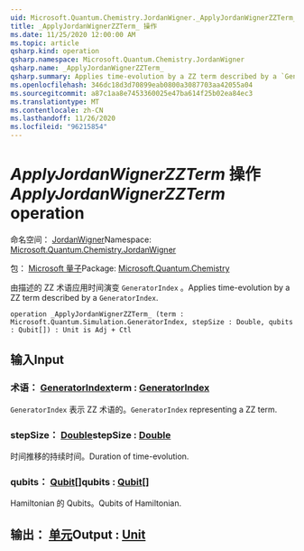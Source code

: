 ```yaml
---
uid: Microsoft.Quantum.Chemistry.JordanWigner._ApplyJordanWignerZZTerm_
title: _ApplyJordanWignerZZTerm_ 操作
ms.date: 11/25/2020 12:00:00 AM
ms.topic: article
qsharp.kind: operation
qsharp.namespace: Microsoft.Quantum.Chemistry.JordanWigner
qsharp.name: _ApplyJordanWignerZZTerm_
qsharp.summary: Applies time-evolution by a ZZ term described by a `GeneratorIndex`.
ms.openlocfilehash: 346dc18d3d70899eab0800a3087703aa42055a04
ms.sourcegitcommit: a87c1aa8e7453360025e47ba614f25b02ea84ec3
ms.translationtype: MT
ms.contentlocale: zh-CN
ms.lasthandoff: 11/26/2020
ms.locfileid: "96215854"
---
```

# <a name="_applyjordanwignerzzterm_-operation"></a><span data-ttu-id="bb229-102">_ApplyJordanWignerZZTerm_ 操作</span><span class="sxs-lookup"><span data-stu-id="bb229-102">_ApplyJordanWignerZZTerm_ operation</span></span>

<span data-ttu-id="bb229-103">命名空间： [JordanWigner](xref:Microsoft.Quantum.Chemistry.JordanWigner)</span><span class="sxs-lookup"><span data-stu-id="bb229-103">Namespace: [Microsoft.Quantum.Chemistry.JordanWigner](xref:Microsoft.Quantum.Chemistry.JordanWigner)</span></span>

<span data-ttu-id="bb229-104">包： [Microsoft 量子](https://nuget.org/packages/Microsoft.Quantum.Chemistry)</span><span class="sxs-lookup"><span data-stu-id="bb229-104">Package: [Microsoft.Quantum.Chemistry](https://nuget.org/packages/Microsoft.Quantum.Chemistry)</span></span>


<span data-ttu-id="bb229-105">由描述的 ZZ 术语应用时间演变 `GeneratorIndex` 。</span><span class="sxs-lookup"><span data-stu-id="bb229-105">Applies time-evolution by a ZZ term described by a `GeneratorIndex`.</span></span>

```qsharp
operation _ApplyJordanWignerZZTerm_ (term : Microsoft.Quantum.Simulation.GeneratorIndex, stepSize : Double, qubits : Qubit[]) : Unit is Adj + Ctl
```


## <a name="input"></a><span data-ttu-id="bb229-106">输入</span><span class="sxs-lookup"><span data-stu-id="bb229-106">Input</span></span>

### <a name="term--generatorindex"></a><span data-ttu-id="bb229-107">术语： [GeneratorIndex](xref:Microsoft.Quantum.Simulation.GeneratorIndex)</span><span class="sxs-lookup"><span data-stu-id="bb229-107">term : [GeneratorIndex](xref:Microsoft.Quantum.Simulation.GeneratorIndex)</span></span>

<span data-ttu-id="bb229-108">`GeneratorIndex` 表示 ZZ 术语的。</span><span class="sxs-lookup"><span data-stu-id="bb229-108">`GeneratorIndex` representing a ZZ term.</span></span>


### <a name="stepsize--double"></a><span data-ttu-id="bb229-109">stepSize： [Double](xref:microsoft.quantum.lang-ref.double)</span><span class="sxs-lookup"><span data-stu-id="bb229-109">stepSize : [Double](xref:microsoft.quantum.lang-ref.double)</span></span>

<span data-ttu-id="bb229-110">时间推移的持续时间。</span><span class="sxs-lookup"><span data-stu-id="bb229-110">Duration of time-evolution.</span></span>


### <a name="qubits--qubit"></a><span data-ttu-id="bb229-111">qubits： [Qubit](xref:microsoft.quantum.lang-ref.qubit)[]</span><span class="sxs-lookup"><span data-stu-id="bb229-111">qubits : [Qubit](xref:microsoft.quantum.lang-ref.qubit)[]</span></span>

<span data-ttu-id="bb229-112">Hamiltonian 的 Qubits。</span><span class="sxs-lookup"><span data-stu-id="bb229-112">Qubits of Hamiltonian.</span></span>



## <a name="output--unit"></a><span data-ttu-id="bb229-113">输出： [单元](xref:microsoft.quantum.lang-ref.unit)</span><span class="sxs-lookup"><span data-stu-id="bb229-113">Output : [Unit](xref:microsoft.quantum.lang-ref.unit)</span></span>

